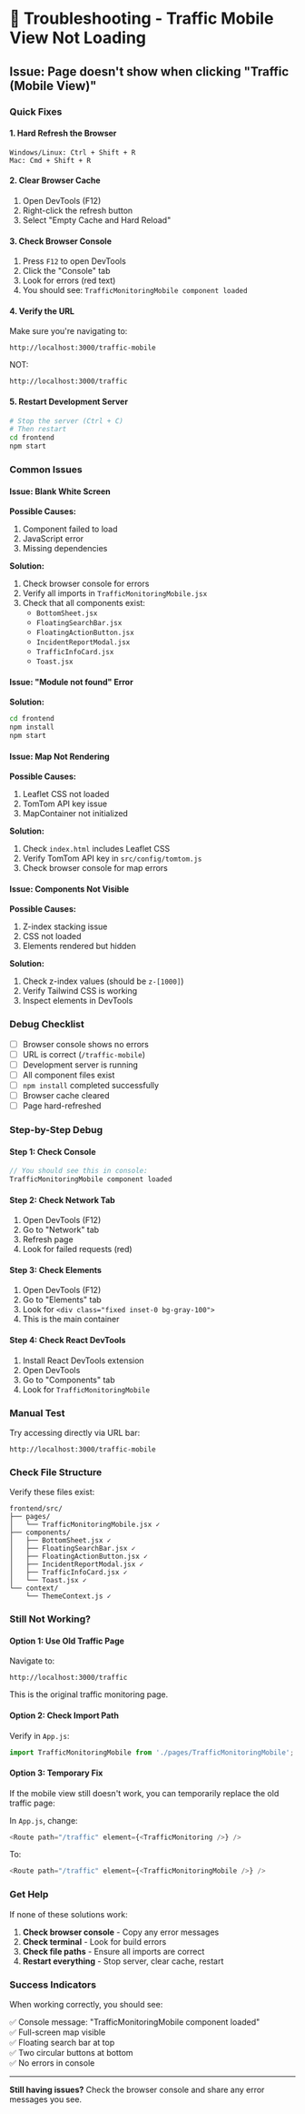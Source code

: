 # 🔧 Troubleshooting - Traffic Mobile View Not Loading

## Issue: Page doesn't show when clicking "Traffic (Mobile View)"

### Quick Fixes

#### 1. **Hard Refresh the Browser**
```
Windows/Linux: Ctrl + Shift + R
Mac: Cmd + Shift + R
```

#### 2. **Clear Browser Cache**
1. Open DevTools (F12)
2. Right-click the refresh button
3. Select "Empty Cache and Hard Reload"

#### 3. **Check Browser Console**
1. Press `F12` to open DevTools
2. Click the "Console" tab
3. Look for errors (red text)
4. You should see: `TrafficMonitoringMobile component loaded`

#### 4. **Verify the URL**
Make sure you're navigating to:
```
http://localhost:3000/traffic-mobile
```

NOT:
```
http://localhost:3000/traffic
```

#### 5. **Restart Development Server**
```bash
# Stop the server (Ctrl + C)
# Then restart
cd frontend
npm start
```

### Common Issues

#### Issue: Blank White Screen

**Possible Causes:**
1. Component failed to load
2. JavaScript error
3. Missing dependencies

**Solution:**
1. Check browser console for errors
2. Verify all imports in `TrafficMonitoringMobile.jsx`
3. Check that all components exist:
   - `BottomSheet.jsx`
   - `FloatingSearchBar.jsx`
   - `FloatingActionButton.jsx`
   - `IncidentReportModal.jsx`
   - `TrafficInfoCard.jsx`
   - `Toast.jsx`

#### Issue: "Module not found" Error

**Solution:**
```bash
cd frontend
npm install
npm start
```

#### Issue: Map Not Rendering

**Possible Causes:**
1. Leaflet CSS not loaded
2. TomTom API key issue
3. MapContainer not initialized

**Solution:**
1. Check `index.html` includes Leaflet CSS
2. Verify TomTom API key in `src/config/tomtom.js`
3. Check browser console for map errors

#### Issue: Components Not Visible

**Possible Causes:**
1. Z-index stacking issue
2. CSS not loaded
3. Elements rendered but hidden

**Solution:**
1. Check z-index values (should be `z-[1000]`)
2. Verify Tailwind CSS is working
3. Inspect elements in DevTools

### Debug Checklist

- [ ] Browser console shows no errors
- [ ] URL is correct (`/traffic-mobile`)
- [ ] Development server is running
- [ ] All component files exist
- [ ] `npm install` completed successfully
- [ ] Browser cache cleared
- [ ] Page hard-refreshed

### Step-by-Step Debug

#### Step 1: Check Console
```javascript
// You should see this in console:
TrafficMonitoringMobile component loaded
```

#### Step 2: Check Network Tab
1. Open DevTools (F12)
2. Go to "Network" tab
3. Refresh page
4. Look for failed requests (red)

#### Step 3: Check Elements
1. Open DevTools (F12)
2. Go to "Elements" tab
3. Look for `<div class="fixed inset-0 bg-gray-100">`
4. This is the main container

#### Step 4: Check React DevTools
1. Install React DevTools extension
2. Open DevTools
3. Go to "Components" tab
4. Look for `TrafficMonitoringMobile`

### Manual Test

Try accessing directly via URL bar:
```
http://localhost:3000/traffic-mobile
```

### Check File Structure

Verify these files exist:
```
frontend/src/
├── pages/
│   └── TrafficMonitoringMobile.jsx ✓
├── components/
│   ├── BottomSheet.jsx ✓
│   ├── FloatingSearchBar.jsx ✓
│   ├── FloatingActionButton.jsx ✓
│   ├── IncidentReportModal.jsx ✓
│   ├── TrafficInfoCard.jsx ✓
│   └── Toast.jsx ✓
└── context/
    └── ThemeContext.js ✓
```

### Still Not Working?

#### Option 1: Use Old Traffic Page
Navigate to:
```
http://localhost:3000/traffic
```
This is the original traffic monitoring page.

#### Option 2: Check Import Path
Verify in `App.js`:
```javascript
import TrafficMonitoringMobile from './pages/TrafficMonitoringMobile';
```

#### Option 3: Temporary Fix
If the mobile view still doesn't work, you can temporarily replace the old traffic page:

In `App.js`, change:
```javascript
<Route path="/traffic" element={<TrafficMonitoring />} />
```

To:
```javascript
<Route path="/traffic" element={<TrafficMonitoringMobile />} />
```

### Get Help

If none of these solutions work:

1. **Check browser console** - Copy any error messages
2. **Check terminal** - Look for build errors
3. **Check file paths** - Ensure all imports are correct
4. **Restart everything** - Stop server, clear cache, restart

### Success Indicators

When working correctly, you should see:

✅ Console message: "TrafficMonitoringMobile component loaded"  
✅ Full-screen map visible  
✅ Floating search bar at top  
✅ Two circular buttons at bottom  
✅ No errors in console  

---

**Still having issues?** Check the browser console and share any error messages you see.

